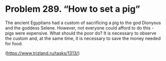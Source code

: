 # Problem 289. “How to set a pig”

The ancient Egyptians had a custom of sacrificing a pig to the god Dionysus and the goddess Selene. However, not everyone could afford to do this - pigs were expensive. What should the poor do? It is necessary to observe the custom and, at the same time, it is necessary to save the money needed for food.

(https://www.trizland.ru/tasks/1313/)